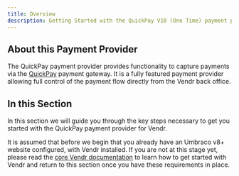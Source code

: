 ```yaml
---
title: Overview
description: Getting Started with the QuickPay V10 (One Time) payment provider for Vendr, the eCommerce solution for Umbraco v8+
---
```


## About this Payment Provider

The QuickPay payment provider provides functionality to capture payments via the [QuickPay](https://quickpay.net) payment gateway. It is a fully featured payment provider allowing full control of the payment flow directly from the Vendr back office.

## In this Section

In this section we will guide you through the key steps necessary to get you started with the QuickPay payment provider for Vendr.

It is assumed that before we begin that you already have an Umbraco v8+ website configured, with Vendr installed. If you are not at this stage yet, please read the [core Vendr documentation](../../../../../core/) to learn how to get started with Vendr and return to this section once you have these requirements in place.